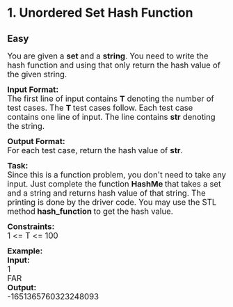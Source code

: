 # 1. Unordered Set Hash Function
## Easy
<div class="problem-statement">
                <p></p><p><span style="font-size:18px">You are given a <strong>set&nbsp;</strong>and a <strong>string</strong>. You need to write the hash function and using that only return the hash&nbsp;value of the given string.</span></p>

<p><span style="font-size:18px"><strong>Input Format:</strong><br>
The first line of input contains <strong>T</strong> denoting the number of test cases. The <strong>T </strong>test cases follow. Each test case contains one line&nbsp;of input. The line contains <strong>str</strong>&nbsp;denoting the string.</span></p>

<p><span style="font-size:18px"><strong>Output Format:</strong><br>
For each test case, return the hash value of&nbsp;<strong>str</strong>.</span></p>

<p><span style="font-size:18px"><strong>Task:</strong><br>
Since this is a function problem, you don't need to take any input. Just complete the function <strong>HashMe&nbsp;</strong>that takes a set and a string and returns hash value of that string. The printing is done by the driver code. You may use the STL method<strong>&nbsp;hash_function </strong>to get the hash value.</span></p>

<p><span style="font-size:18px"><strong>Constraints:</strong><br>
1 &lt;= T &lt;= 100</span></p>

<p><span style="font-size:18px"><strong>Example:<br>
Input:</strong><br>
1<br>
FAR<br>
<strong>Output:</strong><br>
-1651365760323248093</span></p>
 <p></p>
            </div>